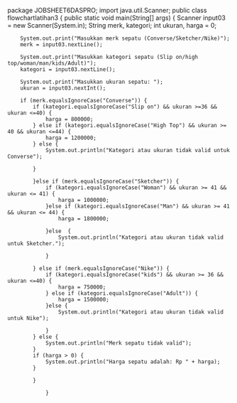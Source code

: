 package JOBSHEET6DASPRO;
import java.util.Scanner;
public class flowchartlatihan3 {
    public static void main(String[] args) {
        Scanner input03 = new Scanner(System.in);
        String merk, kategori;
        int ukuran, harga = 0;

        System.out.print("Masukkan merk sepatu (Converse/Sketcher/Nike)");
        merk = input03.nextLine();

        System.out.print("Masukkan kategori sepatu (Slip on/high top/woman/man/kids/Adult)");
        kategori = input03.nextLine();

        System.out.print("Masukkan ukuran sepatu: ");
        ukuran = input03.nextInt();

        if (merk.equalsIgnoreCase("Converse")) {
            if (kategori.equalsIgnoreCase("Slip on") && ukuran >=36 && ukuran <=40) {
                harga = 800000;
            } else if (kategori.equalsIgnoreCase("High Top") && ukuran >= 40 && ukuran <=44) {
                harga = 1200000;
            } else {
                System.out.println("Kategori atau ukuran tidak valid untuk Converse");

            }

            }else if (merk.equalsIgnoreCase("Sketcher")) {
                if (kategori.equalsIgnoreCase("Woman") && ukuran >= 41 && ukuran <= 41) {
                    harga = 1000000;
                }else if (kategori.equalsIgnoreCase("Man") && ukuran >= 41 && ukuran <= 44) {
                    harga = 1800000;

                }else  {
                    System.out.println("Kategori atau ukuran tidak valid untuk Sketcher.");

                }

            } else if (merk.equalsIgnoreCase("Nike")) {
                if (kategori.equalsIgnoreCase("kids") && ukuran >= 36 && ukuran <=40) {
                    harga = 750000;
                } else if (kategori.equalsIgnoreCase("Adult")) {
                    harga = 1500000;
                }else {
                    System.out.println("Kategori atau ukuran tidak valid untuk Nike");

                }
            } else {
                System.out.println("Merk sepatu tidak valid");
            }
            if (harga > 0) {
                System.out.println("Harga sepatu adalah: Rp " + harga);
            }

            }

                }
